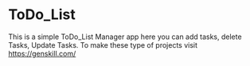 # ToDo_List
This is a simple ToDo_List Manager app here you can add tasks, delete Tasks, Update Tasks.
To make these type of projects visit https://genskill.com/
